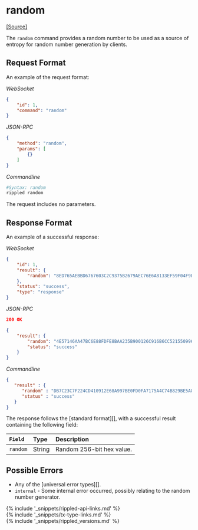 # random
[[Source]](https://github.com/ripple/rippled/blob/master/src/ripple/rpc/handlers/Random.cpp "Source")

The `random` command provides a random number to be used as a source of entropy for random number generation by clients.

## Request Format
An example of the request format:

<!-- MULTICODE_BLOCK_START -->

*WebSocket*

```json
{
    "id": 1,
    "command": "random"
}
```

*JSON-RPC*

```json
{
    "method": "random",
    "params": [
        {}
    ]
}
```

*Commandline*

```sh
#Syntax: random
rippled random
```

<!-- MULTICODE_BLOCK_END -->

The request includes no parameters.

## Response Format

An example of a successful response:

<!-- MULTICODE_BLOCK_START -->

*WebSocket*

```json
{
    "id": 1,
    "result": {
        "random": "8ED765AEBBD6767603C2C9375B2679AEC76E6A8133EF59F04F9FC1AAA70E41AF"
    },
    "status": "success",
    "type": "response"
}
```

*JSON-RPC*

```json
200 OK

{
    "result": {
        "random": "4E57146AA47BC6E88FDFE8BAA235B900126C916B6CC521550996F590487B837A",
        "status": "success"
    }
}
```

*Commandline*

```json
{
   "result" : {
      "random" : "DB7C23C7F224CD410912E68A997BE0FD0FA7175A4C74B829BE5A80ED0DBAA0C5",
      "status" : "success"
   }
}
```

<!-- MULTICODE_BLOCK_END -->

The response follows the [standard format][], with a successful result containing the following field:

| `Field`  | Type   | Description               |
|:---------|:-------|:--------------------------|
| `random` | String | Random 256-bit hex value. |

## Possible Errors

* Any of the [universal error types][].
* `internal` - Some internal error occurred, possibly relating to the random number generator.

<!--{# common link defs #}-->
{% include '_snippets/rippled-api-links.md' %}			
{% include '_snippets/tx-type-links.md' %}			
{% include '_snippets/rippled_versions.md' %}
